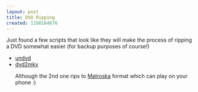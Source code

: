 ```yaml
--- 
layout: post
title: DVD Ripping
created: 1198104676
---
```

Just found a few scripts that look like they will make the process of ripping a DVD somewhat easier (for backup purposes of course!)

<ul>
<li>
<a href="http://www.matusiak.eu/numerodix/blog/index.php/2007/01/30/undvd-dvd-ripping-made-easy/">undvd</a>
</li>
<li>
<a href="http://wonkabar.org/archives/373">dvd2mkv</a>

Although the 2nd one rips to <a href="http://www.matroska.org/">Matroska</a> format which can play on your phone :)
